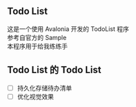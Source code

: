 ﻿## Todo List

这是一个使用 Avalonia 开发的 TodoList 程序  
参考自官方的 Sample  
本程序用于给我练练手  

## Todo List 的 Todo List

 - [ ] 持久化存储待办清单  
 - [ ] 优化视觉效果  